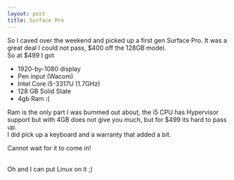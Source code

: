 ```yaml
---
layout: post
title: Surface Pro
---
```

<p>
So I caved over the weekend and picked up a first gen Surface Pro. It was a great deal I could not pass, $400 off the 128GB model. <br>
So at $499 I got
<ul>
	<li>1920-by-1080 display</li>
	<li>Pen input (Wacom)</li>
	<li>Intel Core i5-3317U (1.7GHz)</li>
	<li>128 GB Solid State</li>
	<li>4gb Ram :(</a>
</ul>
Ram is the only part I was bummed out about, the i5 CPU has Hypervisor support but with 4GB does not give you much, but for $499 its hard to pass up.
</br>
I did pick up a keyboard and a warranty that added a bit.

<br />

Cannot wait for it to come in! <br /><br />
</p>
<p>
Oh and I can put Linux on it ;)
</p>
